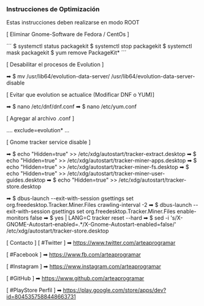 ### Instrucciones de Optimización

Estas instrucciones deben realizarse en modo ROOT

[ Eliminar Gnome-Software de Fedora / CentOs ]

´´´
$ systemctl status packagekit
$ systemctl stop packagekit
$ systemctl mask packagekit
$ yum remove PackageKit*
´´´

[ Desabilitar el procesos de Evolution ]

➡ $ mv /usr/lib64/evolution-data-server/ /usr/lib64/evolution-data-server-disable

[ Evitar que evolution se actualice (Modificar DNF o YUM)]

➡ $ nano /etc/dnf/dnf.conf 
➡ $ nano /etc/yum.conf

[ Agregar al archivo .conf ]

....
exclude=evolution*
...


[ Gnome tracker service disable ]

➡ $ echo "Hidden=true" >> /etc/xdg/autostart/tracker-extract.desktop
➡ $ echo "Hidden=true" >> /etc/xdg/autostart/tracker-miner-apps.desktop
➡ $ echo "Hidden=true" >> /etc/xdg/autostart/tracker-miner-fs.desktop
➡ $ echo "Hidden=true" >> /etc/xdg/autostart/tracker-miner-user-guides.desktop
➡ $ echo "Hidden=true" >> /etc/xdg/autostart/tracker-store.desktop

➡ $ dbus-launch --exit-with-session gsettings set org.freedesktop.Tracker.Miner.Files crawling-interval -2
➡ $ dbus-launch --exit-with-session gsettings set org.freedesktop.Tracker.Miner.Files enable-monitors false
➡ $ yes | LANG=C tracker reset --hard
➡ $ sed -i 's/X-GNOME-Autostart-enabled=.*/X-Gnome-Autostart-enabled=false/' /etc/xdg/autostart/tracker-store.desktop


[ Contacto ]
[ #Twitter ]
➡ https://www.twitter.com/arteaprogramar

[ #Facebook ]
➡ https://www.fb.com/arteaprogramar

[ #Instagram ]
➡ https://www.instagram.com/arteaprogramar

[ #GitHub ]
➡ https://www.github.com/arteaprogramar

[ #PlayStore Perfil ]
➡ https://play.google.com/store/apps/dev?id=8045357588448663731
